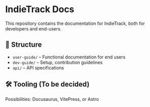# IndieTrack Docs

This repository contains the documentation for IndieTrack, both for developers and end-users.

## 📁 Structure

- `user-guide/` – Functional documentation for end users
- `dev-guide/` – Setup, contribution guidelines
- `api/` – API specifications

## 🛠️ Tooling (To be decided)

Possibilities: Docusaurus, VitePress, or Astro

